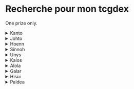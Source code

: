 # Recherche pour mon tcgdex

One prize only.

<details>
  <summary>Kanto</summary>
  - Florizare
  - Dracaufeu
  - Chrisacier 
  - Papilusion
  - Asticot
  - Conconfort
  - Dardagnan 
  - Roucoups 
  - Roucarnage
  - Ratata 
  - Ratatac
  - Rapasdepic
  - Abo 
  - Sabelette 
  - Sablaireau
  - Nidoran
  - Nidorino 
  - Nidoqueen 
  - Nidoran
  - Nidorina 
  - Nidoking 
  - Goupix 
  - Feunard 
  - Raflesia
  - Mimitos 
  - Aeromith 
  - Persian
  - Arcanin
  - Tetarte
  - Abra
  - Kadabra 
  - Alakazam
  - Mackogneur
  - Chetiflor
  - Boustiflor
  - Empiflor 
  - Tentacruelle
  - Racaillou
  - Grolem 
  - Galopa
  - Doduo 
  - Dotrio
  - Crustabri
  - Krabi 
  - Kraboss
  - Noeunoeuf
  - Osselait
  - Osateur
  - Kiklee 
  - Tignon 
  - Smogo 
  - Smogogo
  - Rhinocéros
  - Sacdeneu
  - Kangourex 
  - Poissirene 
  - Poissonroi 
  - M.mime
  - Scarabrute
  - Tauros 
  - Aquali
  - Voltali 
  - Pyroli 
  - Amonita 
  - Amonistar
  - Kabuto 
  - Kabutops
  - Ptera 
  - Articodin 
  - Elector 
  - Sulfura
  - Draco 
  - Mewtho 
</details>

<details>
  <summary>Johto</summary>
  - Germignon
  - Meganium 
  - Macronium 
  - Feurisson 
  - Typhlosion
  - Fouinette
  - Fouinard
  - Hoothoot
  - Coxy 
  - Coxyclac
  - Pichu 
  - Toudoudou 
  - Pharamp 
  - Joligleur 
  - Tarpau 
  - Granivol 
  - Cotovol 
  - Axoloto 
  - Maraiste
  - Mentali
  - Roigada
  - Zarbi 
  - Qubutoké
  - Foretress 
  - Qwilfish
  - Caratroc
  - Tedioursa
  - Marcacrin 
  - Cochignon
  - Corayon 
  - Demanta 
  - Phampi 
  - Donphan 
  - Cerfrousse 
  - Queulorior
  - Debugan 
  - Lipouti 
  - Elekid 
  - Ecremeuh 
  - Raikou 
  - Suicune 
  - Lugia
  - Ho oh
  - CElebi
</details>

<details>
  <summary>Hoenn</summary>
  - Massko
  - Jungko
  - Galifeu
  - Brasegali
  - Gobou
  - Flobio
  - Laggron
  - Zigzaton
  - Lineon
  - Charmillon
  - Blindalisse
  - Papinox
  - Nenupio
  - Lombre
  - Ludicolo
  - Granipio
  - Nirondelle
  - Helldelle
  - Gardevoir
  - Paresscool
  - Monaflemit
  - Ningale
  - Ninjask
  - Munja
  - Hariyama
  - Azurill
  - Skity
  - Delcatty
  - Galekid
  - Galeking
  - Negapi
  - Luciole
  - Lumivole
  - Gloupti
  - Avaltou
  - Sharpedo
  - Wailmer
  - Wailord
  - Spoing
  - Groret
  - Tilton
  - Altaria
  - Barloche
  - Barbicha
  - Lilia
  - Vacilys
  - Anorith
  - Armaldo
  - Kekleon
  - Teraclop
  - Okéoké
  - Oniglali
  - Obali
  - Phogleur
  - Kaimorse
  - Coquiperl
  - Serpang
  - Rosabyss
  - Dratak
  - Regirock
  - Regice
  - Registell
  - Latias
  - Groudon
  - Rayquaza
  - Jirachi
  - Deoxis (formes Attaque, defense & vitesse)
  - Morpheo (formes eau, feu & glace)
</details>

<details>
  <summary>Sinnoh</summary>
  - Simiabraz
  - Pingoleon
  - Crikzik
  - Melocrik
  - Rozbouton
  - Charkos
  - Dinoclier
  - Bastiodon
  - Cheniselle (rose & jaune)
  - Papilord
  - Apireine
  - Ceriflor
  - Lockpin
  - Chaglam
  - Chafreu
  - Korillon
  - Moufouette
  - Moufflair
  - Mime Jr
  - Ptiravi
  - Carchacrok
  - Goinfrex
  - Hippopotas
  - Hoppodocus
  - Rapion
  - Drascor
  - Vortente
  - Ecayon
  - Lumineon
  - Bouldeneu
  - Elekable
  - Togekiss
  - Mamochon
  - Galame
  - Momartik
  - Creelf
  - Crefadet
  - Crefodet
  - Dialgo (forme originelle)
  - Palkia (les 2 formes)
  - Heatran
  - Giratina (les 2 formes)
  - Phione
  - Darkrai
  - Shaimin (forme hérisson)
  - Arceus
  - Motisma (formes feu, glace, eau, vol & plante)
</details>

<details>
  <summary>Unys</summary>
  - Vipelierre
  - Lianaja
  - Majaspic
  - Grokui
  - Grotichon
  - Roitiflam
  - Moustillon
  - Mateloutre
  - Clamiral
  - Ratentif
  - Miradar
  - Ponchien
  - Mastouffe
  - Feuilloutan
  - Mushana
  - Zebibron
  - Nodulithe
  - Geolithe
  - Chovsourir
  - Minotaupe
  - Charpenti
  - Ouvrifier
  - Betochef
  - Tritonde
  - Crapuscule
  - Judokrak
  - Larveyette
  - Manternelle
  - Venipatte
  - Scobolide
  - Brutapode
  - Fragilady
  - Bargantua (Rouge & bleu)
  - Darumacho (les 2 formes)
  - Crabaraque
  - Baggiguane
  - Tutankafer
  - Carapagos
  - Megapagos
  - Arkeapti
  - Aeropterix
  - Miamiasme
  - Zoroark
  - Nucleos
  - Couaneton
  - Lakmecygne
  - Sorboul
  - Vivaldain (les 4 formes)
  - Haydaim (les 4 formes)
  - Carabing
  - Lancargot
  - Gaulet
  - Viskuse (les 2 formes)
  - Moyade (les 2 formes)
  - Clic
  - Cliticlic
  - Ohmassacre
  - Neitram
  - Lugulabre
  - Coupenotte
  - Incisache
  - Tranchodon
  - Limaspeed
  - Limonde
  - Drakkarmin
  - Gueriaigle
  - Vostourno
  - Vaututrice
  - Trioxhydre
  - Terrakium
  - Viridium
  - Boreas (totemique)
  - Fulguris (totemique)
  - Reshiram
  - Demeteros (les 2 formes)
  - Kyurem (white & black)
  - Meloetta (les 2 formes)
  - Genesect
</details>

<details>
  <summary>Kalos</summary>
  - Boguérisse
  - Blindépique
  - Grenousse
  - Croaporal
  - Amphinobi
  - Excavarenne
  - Nemelios (femelle)
  - Pandespiegle
  - Couafarelle
  - Psystigri
  - Mistigrix (male & femelle)
  - Dimocles
  - Exagide
  - Fluvetin
  - Cocotine
  - Cupcanaille
  - Oppermine
  - Kravarech
  - Ptyranidur
  - Rexilius
  - Amagara
  - Dragmara
  - Strassie
  - Colimucus
  - Muplodocus
  - Desseliandre
  - Grelacon
  - Bruyverne
  - Xerneas
  - Zygarde (formes chien & 100%)
  - Diancie
  - Hoopa (les 2 formes)
</details>

<details>
  <summary>Alola</summary>
  - Effleche
  - Archeduc
  - Felinferno
  - Otaquin
  - Otarlette
  - Oratoria
  - Picassaut
  - Piclairon
  - Bazoucan
  - Lucanon
  - Crabagarre
  - Plumeline (rose & bleu)
  - Lougaroc (nuit et crepuscule)
  - Froussardine (les 2 formes)
  - Predasterie
  - Bourinos
  - Araqua
  - Tarenbulle
  - Floramantis
  - Spododo
  - Lampignon
  - Malamandre
  - Sucreine
  - Guerilande
  - Quatermac
  - Type:0
  - Silvalié
  - Meteno (toutes les formes sauf le rose)
  - Boumata
  - Togedemaru
  - Mimiqui
  - Sinistrail
  - Bebecaille
  - Ecaid
  - Ekaiser
  - Tokoriko
  - Tokopillon
  - Tokotoro
  - Tokopisco
  - Cosmog
  - Cosmovum
  - Solgaleo
  - Lunala
  - Zeroid
  - Mouscoto
  - Cancrelove
  - Cablifere
  - Bamboiselle
  - Katagami
  - Angloutiran
  - Necrozma (toutes les formes)
  - Marshado
  - Vemini
  - Mandrillon
  - Ama-ama
  - Pierroteknik
  - Melmetal
  - Raichu
  - Sabelette
  - Sablaireau
  - Goupix
  - Feunard
  - Taupiqueur
  - Triopikeur
  - Miasous
  - Persian
  - Racaillou
  - Gravalanch
  - Grolem
  - Tadmorv
  - Grotadmorv
  - Noadkoko
  - Ossatueur
</details>

<details>
  <summary>Galar</summary>
  - Badabouin
  - Gorythmic
  - Flambino
  - Lapyro
  - Pyrobut
  - Arrozard
  - Roublenard
  - Tournicoton
  - Blancoton
  - Moumouflon
  - Khélocrok
  - Targamord
  - Wagomine
  - Monthracite
  - Pomdrapi
  - Dratatin
  - Nigosier
  - Embrochet
  - Hastacudo
  - Krakos
  - Grimalin
  - Fourbelin
  - Angoliath
  - Ixon
  - M. Glaquette
  - Tutékri
  - Cremy
  - Charmilly
  - Bekaglacon (forme tete ronde)
  - Charibari
  - Pachyradjah
  - Galvagon
  - Galvagla
  - Hydragon
  - Hydragla
  - Duralugon
  - Fantyrm
  - Zamazenta
  - Ethernatos
  - Wushours
  - Shifours (les 2 formes)
  - Zarude
  - Regieleki
  - Blizzeval
  - Spectreval
  - Sylveroi (les 3 formes)
  - Smoggogo
  - Corayon
  - Ponyta
  - Galopa
  - Ramoloss
  - Flagadoss
  - Roigada
  - M. Mime
  - Artikodin
  - Elektor
  - Sulfura
  - Zigzaton
  - Lineon
  - Darumaron
  - Darumacho (les 2 formes)
  - Tutafeh
</details>

<details>
  <summary>Hisui</summary>
  - Cerbylin
  - Hachecateur
  - Ursaking
  - Paragruel (male & femelle)
  - Farfurex
  - Qwilpik
  - Amovenus (les 2 formes)
  - Voltorbe
  - Electrode
  - Typhlosion
  - Qwilfish
  - Farfuret
  - Clamiral
  - Fragilady
  - Zorua
  - Zoroark
  - Colimucus
  - Muplodocus
  - Seracrawl
  - Archeduc
</details>

<details>
  <summary>Paldea</summary>
  - Miascarade
  - Flamigator
  - Ampibidou
  - Vrombotor
  - Floreclat
  - Courousinge
  - Terraiste
  - Pelage sablé
  - Mite de fer
  - Gromago
  - Yuyu
  - Serpente eau
  - Vert de fer
  - Poltchageist
  - Theffroyable
  - Felicanis
  - Fortusimia
  - Favianos
  - Ogerpon (toutes les formes)
  - Pondralugon
  - Pomdorochi
  - Feu perçant
  - Ire foudre
  - Terapagos (les 2 formes)
  - Pechaminus
  - Tauros (forme eau)
  - Ursaking (forme vermeille)
</details>
